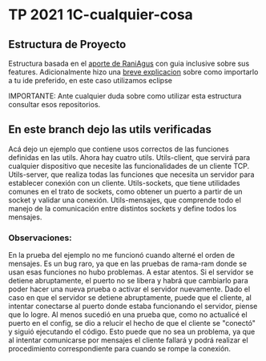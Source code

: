 # TP 2021 1C-cualquier-cosa

## Estructura de Proyecto
Estructura basada en el [aporte de RaniAgus](https://github.com/RaniAgus/utnso-project) con guia inclusive sobre sus features.
Adicionalmente hizo una [breve explicacion](https://github.com/RaniAgus/utnso-project/wiki/Eclipse) sobre como importarlo a tu ide preferido, en este caso utilizamos eclipse 

IMPORTANTE: Ante cualquier duda sobre como utilizar esta estructura consultar esos repositorios.

## En este branch dejo las utils verificadas
Acá dejo un ejemplo que contiene usos correctos de las funciones definidas en las utils.
Ahora hay cuatro utils.
Utils-client, que servirá para cualquier dispositivo que necesite las funcionalidades de un cliente TCP.
Utils-server, que realiza todas las funciones que necesita un servidor para establecer conexión con un cliente.
Utils-sockets, que tiene utilidades comunes en el trato de sockets, como obtener un puerto a partir de un socket y validar una conexión.
Utils-mensajes, que comprende todo el manejo de la comunicación entre distintos sockets y define todos los mensajes.

### Observaciones:
En la prueba del ejemplo no me funcionó cuando alterné el orden de mensajes. Es un bug raro, ya que en las pruebas de rama-ram donde se usan esas funciones no hubo problemas. A estar atentos.
Si el servidor se detiene abruptamente, el puerto no se libera y habrá que cambiarlo para poder hacer una nueva prueba o activar el servidor nuevamente.
Dado el caso en que el servidor se detiene abruptamente, puede que el cliente, al intentar conectarse al puerto donde estaba funcionando el servidor, piense que lo logre. Al menos sucedió en una prueba que, como no actualicé el puerto en el config, se dio a relucir el hecho de que el cliente se "conectó" y siguió ejecutando el código. Esto puede que no sea un problema, ya que al intentar comunicarse por mensajes el cliente fallará y podrá realizar el procedimiento correspondiente para cuando se rompe la conexión.
